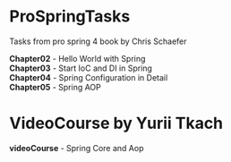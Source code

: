 # ProSpringTasks
Tasks from pro spring 4 book by Chris Schaefer 

**Chapter02** - Hello World with Spring <br />
**Chapter03** - Start IoC and DI in Spring <br />
**Chapter04** - Spring Configuration in Detail <br />
**Chapter05** - Spring AOP <br />



# VideoCourse by Yurii Tkach
**videoCourse** - Spring Core and Aop
